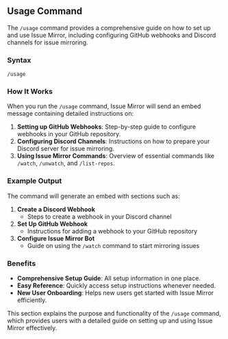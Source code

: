 ## Usage Command

The `/usage` command provides a comprehensive guide on how to set up and use Issue Mirror, including configuring GitHub webhooks and Discord channels for issue mirroring.

### Syntax

```plaintext
/usage
```

### How It Works

When you run the `/usage` command, Issue Mirror will send an embed message containing detailed instructions on:

1. **Setting up GitHub Webhooks**: Step-by-step guide to configure webhooks in your GitHub repository.
2. **Configuring Discord Channels**: Instructions on how to prepare your Discord server for issue mirroring.
3. **Using Issue Mirror Commands**: Overview of essential commands like `/watch`, `/unwatch`, and `/list-repos`.

### Example Output

The command will generate an embed with sections such as:

1. **Create a Discord Webhook**
   - Steps to create a webhook in your Discord channel
2. **Set Up GitHub Webhook**
   - Instructions for adding a webhook to your GitHub repository
3. **Configure Issue Mirror Bot**
   - Guide on using the `/watch` command to start mirroring issues

### Benefits

- **Comprehensive Setup Guide**: All setup information in one place.
- **Easy Reference**: Quickly access setup instructions whenever needed.
- **New User Onboarding**: Helps new users get started with Issue Mirror efficiently.

This section explains the purpose and functionality of the `/usage` command, which provides users with a detailed guide on setting up and using Issue Mirror effectively.